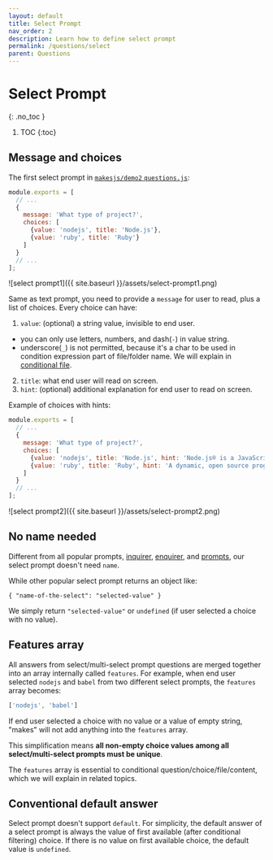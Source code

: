 ```yaml
---
layout: default
title: Select Prompt
nav_order: 2
description: Learn how to define select prompt
permalink: /questions/select
parent: Questions
---
```


# Select Prompt
{: .no_toc }

1. TOC
{:toc}

## Message and choices

The first select prompt in [`makesjs/demo2` `questions.js`](https://github.com/makesjs/demo2/blob/master/questions.js):

```js
module.exports = [
  // ...
  {
    message: 'What type of project?',
    choices: [
      {value: 'nodejs', title: 'Node.js'},
      {value: 'ruby', title: 'Ruby'}
    ]
  }
  // ...
];
```

![select prompt1]({{ site.baseurl }}/assets/select-prompt1.png)

Same as text prompt, you need to provide a `message` for user to read, plus a list of choices. Every choice can have:

1. `value`: (optional) a string value, invisible to end user.
  * you can only use letters, numbers, and dash(`-`) in value string.
  * underscore(`_`) is not permitted, because it's a char to be used in condition expression part of file/folder name. We will explain in [conditional file](../conditional-file).
2. `title`: what end user will read on screen.
3. `hint`: (optional) additional explanation for end user to read on screen.

Example of choices with hints:
```js
module.exports = [
  // ...
  {
    message: 'What type of project?',
    choices: [
      {value: 'nodejs', title: 'Node.js', hint: 'Node.js® is a JavaScript runtime built on Chrome\'s V8 JavaScript engine.'},
      {value: 'ruby', title: 'Ruby', hint: 'A dynamic, open source programming language with a focus on simplicity and productivity.'}
    ]
  }
  // ...
];
```

![select prompt2]({{ site.baseurl }}/assets/select-prompt2.png)

## No name needed

Different from all popular prompts, [inquirer](https://github.com/SBoudrias/Inquirer.js), [enquirer](https://github.com/enquirer/enquirer), and [prompts](https://github.com/terkelg/prompts), our select prompt doesn't need `name`.

While other popular select prompt returns an object like:

```
{ "name-of-the-select": "selected-value" }
```

We simply return `"selected-value"` or `undefined` (if user selected a choice with no value).

## Features array

All answers from select/multi-select prompt questions are merged together into an array internally called `features`. For example, when end user selected `nodejs` and `babel` from two different select prompts, the `features` array becomes:

```js
['nodejs', 'babel']
```

If end user selected a choice with no value or a value of empty string, "makes" will not add anything into the `features` array.

This simplification means **all non-empty choice values among all select/multi-select prompts must be unique**.

The `features` array is essential to conditional question/choice/file/content, which we will explain in related topics.

## Conventional default answer

Select prompt doesn't support `default`. For simplicity, the default answer of a select prompt is always the value of first available (after conditional filtering) choice. If there is no value on first available choice, the default value is `undefined`.
